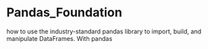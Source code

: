 # Pandas_Foundation
how to use the industry-standard pandas library to import, build, and manipulate DataFrames. With pandas
